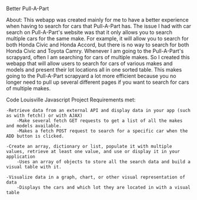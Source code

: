 Better Pull-A-Part

About: This webapp was created mainly for me to have a better experience when having to search for cars that Pull-A-Part has. The issue I had with car search on Pull-A-Part's website was that it only allows you to search multiple cars for the same make. For example, it will allow you to search for both Honda Civic and Honda Accord, but there is no way to search for both Honda Civic and Toyota Camry. Whenever I am going to the Pull-A-Part's scrapyard, often I am searching for cars of multiple makes. So I created this webapp that will allow users to search for cars of various makes and models and present their lot locations all in one sorted table. This makes going to the Pull-A-Part scrapyard a lot more efficient because you no longer need to pull up several different pages if you want to search for cars of multiple makes.

Code Louisville Javascript Project Requirements met:

	-Retrieve data from an external API and display data in your app (such as with fetch() or with AJAX)
		-Make several fetch GET requests to get a list of all the makes and models available.
		-Makes a fetch POST request to search for a specific car when the ADD button is clicked.

	-Create an array, dictionary or list, populate it with multiple values, retrieve at least one value, and use or display it in your application
		-Uses an array of objects to store all the search data and build a visual table with it.
		
	-Visualize data in a graph, chart, or other visual representation of data
		-Displays the cars and which lot they are located in with a visual table
